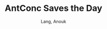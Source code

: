 ---
type: 'article'
pubkey: 'DSC04'
author: 'Lang, Anouk'
title: 'AntConc Saves the Day'
journal: 'The Data-Sitters Club'
volume: '4'
url: 'https://datasittersclub.github.io/site/dsc4.html'
year: 2020
project: 'data-sitters-club'
---